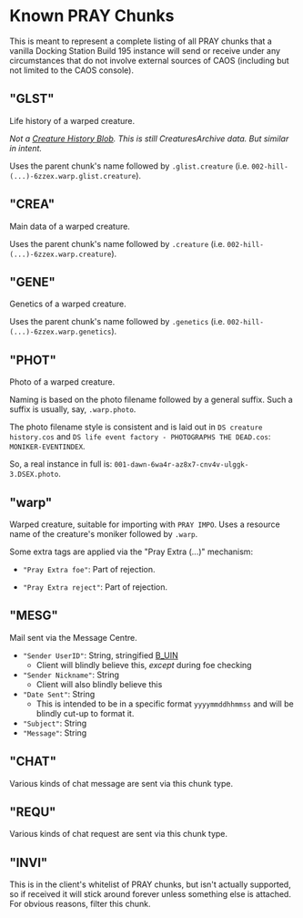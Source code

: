# Known PRAY Chunks

This is meant to represent a complete listing of all PRAY chunks that a vanilla Docking Station Build 195 instance will send or receive under any circumstances that do not involve external sources of CAOS (including but not limited to the CAOS console).

## "GLST"

Life history of a warped creature.

*Not a [Creature History Blob](../Formats/Creature_History_Blob.md). This is still CreaturesArchive data. But similar in intent.*

Uses the parent chunk's name followed by `.glist.creature` (i.e. `002-hill-(...)-6zzex.warp.glist.creature`).

## "CREA"

Main data of a warped creature.

Uses the parent chunk's name followed by `.creature` (i.e. `002-hill-(...)-6zzex.warp.creature`).

## "GENE"

Genetics of a warped creature.

Uses the parent chunk's name followed by `.genetics` (i.e. `002-hill-(...)-6zzex.warp.genetics`).

## "PHOT"

Photo of a warped creature.

Naming is based on the photo filename followed by a general suffix. Such a suffix is usually, say, `.warp.photo`.

The photo filename style is consistent and is laid out in `DS creature history.cos` and `DS life event factory - PHOTOGRAPHS THE DEAD.cos`: `MONIKER-EVENTINDEX`.

So, a real instance in full is: `001-dawn-6wa4r-az8x7-cnv4v-ulggk-3.DSEX.photo`.

## "warp"

Warped creature, suitable for importing with `PRAY IMPO`. Uses a resource name of the creature's moniker followed by `.warp`.

Some extra tags are applied via the "Pray Extra (...)" mechanism:

+ `"Pray Extra foe"`: Part of rejection.

+ `"Pray Extra reject"`: Part of rejection.

## "MESG"

Mail sent via the Message Centre.

+ `"Sender UserID"`: String, stringified [B_UIN](../Structs/B_UIN.md)
  + Client will blindly believe this, *except* during foe checking
+ `"Sender Nickname"`: String
  + Client will also blindly believe this
+ `"Date Sent"`: String
  + This is intended to be in a specific format `yyyymmddhhmmss` and will be blindly cut-up to format it.
+ `"Subject"`: String
+ `"Message"`: String

## "CHAT"

Various kinds of chat message are sent via this chunk type.

## "REQU"

Various kinds of chat request are sent via this chunk type.

## "INVI"

This is in the client's whitelist of PRAY chunks, but isn't actually supported, so if received it will stick around forever unless something else is attached. For obvious reasons, filter this chunk.
